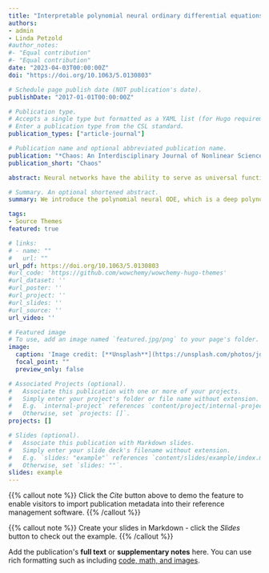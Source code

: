 ```yaml
---
title: "Interpretable polynomial neural ordinary differential equations"
authors:
- admin
- Linda Petzold
#author_notes:
#- "Equal contribution"
#- "Equal contribution"
date: "2023-04-03T00:00:00Z"
doi: "https://doi.org/10.1063/5.0130803"

# Schedule page publish date (NOT publication's date).
publishDate: "2017-01-01T00:00:00Z"

# Publication type.
# Accepts a single type but formatted as a YAML list (for Hugo requirements).
# Enter a publication type from the CSL standard.
publication_types: ["article-journal"]

# Publication name and optional abbreviated publication name.
publication: "*Chaos: An Interdisciplinary Journal of Nonlinear Science, 33*(4)"
publication_short: "Chaos"

abstract: Neural networks have the ability to serve as universal function approximators, but they are not interpretable and do not generalize well outside of their training region. Both of these issues are problematic when trying to apply standard neural ordinary differential equations (ODEs) to dynamical systems. We introduce the polynomial neural ODE, which is a deep polynomial neural network inside of the neural ODE framework. We demonstrate the capability of polynomial neural ODEs to predict outside of the training region, as well as to perform direct symbolic regression without using additional tools such as SINDy.

# Summary. An optional shortened abstract.
summary: We introduce the polynomial neural ODE, which is a deep polynomial neural network inside of the neural ODE framework. We demonstrate the capability of polynomial neural ODEs to predict outside of the training region, as well as to perform direct symbolic regression without using additional tools such as SINDy.

tags:
- Source Themes
featured: true

# links:
# - name: ""
#   url: ""
url_pdf: https://doi.org/10.1063/5.0130803
#url_code: 'https://github.com/wowchemy/wowchemy-hugo-themes'
#url_dataset: ''
#url_poster: ''
#url_project: ''
#url_slides: ''
#url_source: ''
url_video: ''

# Featured image
# To use, add an image named `featured.jpg/png` to your page's folder. 
image:
  caption: 'Image credit: [**Unsplash**](https://unsplash.com/photos/jdD8gXaTZsc)'
  focal_point: ""
  preview_only: false

# Associated Projects (optional).
#   Associate this publication with one or more of your projects.
#   Simply enter your project's folder or file name without extension.
#   E.g. `internal-project` references `content/project/internal-project/index.md`.
#   Otherwise, set `projects: []`.
projects: []

# Slides (optional).
#   Associate this publication with Markdown slides.
#   Simply enter your slide deck's filename without extension.
#   E.g. `slides: "example"` references `content/slides/example/index.md`.
#   Otherwise, set `slides: ""`.
slides: example
---
```


{{% callout note %}}
Click the *Cite* button above to demo the feature to enable visitors to import publication metadata into their reference management software.
{{% /callout %}}

{{% callout note %}}
Create your slides in Markdown - click the *Slides* button to check out the example.
{{% /callout %}}

Add the publication's **full text** or **supplementary notes** here. You can use rich formatting such as including [code, math, and images](https://wowchemy.com/docs/content/writing-markdown-latex/).
